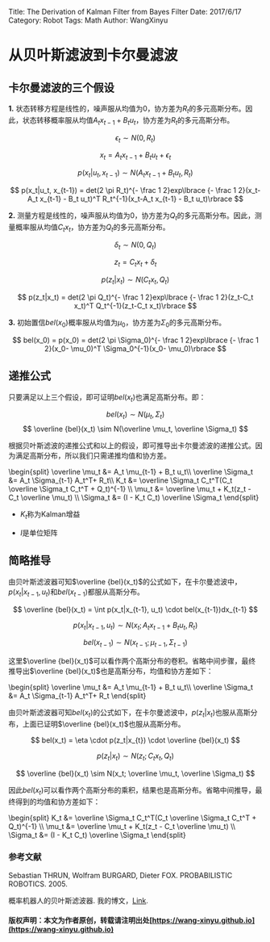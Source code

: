 Title: The Derivation of Kalman Filter from Bayes Filter
Date: 2017/6/17
Category: Robot
Tags: Math
Author: WangXinyu
# 从贝叶斯滤波到卡尔曼滤波

## 卡尔曼滤波的三个假设

**1.** 状态转移方程是线性的，噪声服从均值为$0$，协方差为$R_t$的多元高斯分布。因此，状态转移概率服从均值$A_t x_{t-1} + B_t u_t$，协方差为$R_t$的多元高斯分布。

$$
\epsilon_t \sim N(0, R_t)
$$

$$
x_t = A_t x_{t-1} + B_t u_t + \epsilon_t
$$

$$
p(x_t|u_t, x_{t-1}) \sim N(A_t x_{t-1} + B_t u_t, R_t)
$$

$$
p(x_t|u_t, x_{t-1}) = det(2 \pi R_t)^{- \frac 1 2}exp\lbrace {- \frac 1 2}(x_t-A_t x_{t-1} - B_t u_t)^T R_t^{-1}(x_t-A_t x_{t-1} - B_t u_t)\rbrace
$$

**2.** 测量方程是线性的，噪声服从均值为$0$，协方差为$Q_t$的多元高斯分布。因此，测量概率服从均值$C_t x_t$，协方差为$Q_t$的多元高斯分布。

$$
\delta_t \sim N(0, Q_t)
$$

$$
z_t = C_t x_t + \delta_t
$$

$$
p(z_t|x_t) \sim N(C_t x_t, Q_t)
$$

$$
p(z_t|x_t) = det(2 \pi Q_t)^{- \frac 1 2}exp\lbrace {- \frac 1 2}(z_t-C_t x_t)^T Q_t^{-1}(z_t-C_t x_t)\rbrace
$$

**3.** 初始置信$bel(x_0)$概率服从均值为$\mu_0$，协方差为$\Sigma_0$的多元高斯分布。

$$
bel(x_0) = p(x_0) = det(2 \pi \Sigma_0)^{- \frac 1 2}exp\lbrace {- \frac 1 2}(x_0- \mu_0)^T \Sigma_0^{-1}(x_0- \mu_0)\rbrace
$$

## 递推公式
只要满足以上三个假设，即可证明$bel(x_t)$也满足高斯分布。即：

$$
bel(x_t) \sim N(\mu_t, \Sigma_t)
$$
$$
\overline {bel}(x_t) \sim N(\overline \mu_t, \overline \Sigma_t)
$$

根据贝叶斯滤波的递推公式和以上的假设，即可推导出卡尔曼滤波的递推公式。因为满足高斯分布，所以我们只需递推均值和协方差。

\begin{split}
\overline \mu_t &= A_t \mu_{t-1} + B_t u_t\\\\
\overline \Sigma_t &= A_t \Sigma_{t-1} A_t^T+ R_t\\\\
K_t &= \overline \Sigma_t C_t^T(C_t \overline \Sigma_t C_t^T + Q_t)^{-1} \\\\
\mu_t &= \overline \mu_t + K_t(z_t - C_t \overline \mu_t) \\\\
\Sigma_t &= (I - K_t C_t) \overline \Sigma_t
\end{split}

- $K_t$称为Kalman增益

- $I$是单位矩阵


## 简略推导

由贝叶斯滤波器可知$\overline {bel}(x_t)$的公式如下，在卡尔曼滤波中，$p(x_t|x_{t-1}, u_t)$和$bel(x_{t-1})$都服从高斯分布。

$$
\overline {bel}(x_t) = \int p(x_t|x_{t-1}, u_t) \cdot bel(x_{t-1})dx_{t-1}
$$

$$
p(x_t|x_{t-1}, u_t) \sim N(x_t; A_t x_{t-1} + B_t u_t, R_t)
$$

$$
bel(x_{t-1}) \sim N(x_{t-1};\mu_{t-1}, \Sigma_{t-1})
$$

这里$\overline {bel}(x_t)$可以看作两个高斯分布的卷积。省略中间步骤，最终推导出$\overline {bel}(x_t)$也是高斯分布，均值和协方差如下：

\begin{split}
\overline \mu_t &= A_t \mu_{t-1} + B_t u_t\\\\
\overline \Sigma_t &= A_t \Sigma_{t-1} A_t^T+ R_t
\end{split}

由贝叶斯滤波器可知$bel(x_t)$的公式如下，在卡尔曼滤波中，$p(z_t|x_t)$也服从高斯分布，上面已证明$\overline {bel}(x_t)$也服从高斯分布。

$$
bel(x_t) = \eta \cdot p(z_t|x_{t}) \cdot \overline {bel}(x_t)
$$

$$
p(z_t|x_t) \sim N(z_t; C_t x_t, Q_t)
$$

$$
\overline {bel}(x_t) \sim N(x_t; \overline \mu_t, \overline \Sigma_t)
$$

因此$bel(x_t)$可以看作两个高斯分布的乘积，结果也是高斯分布。省略中间推导，最终得到的均值和协方差如下：

\begin{split}
K_t &= \overline \Sigma_t C_t^T(C_t \overline \Sigma_t C_t^T + Q_t)^{-1} \\\\
\mu_t &= \overline \mu_t + K_t(z_t - C_t \overline \mu_t) \\\\
\Sigma_t &= (I - K_t C_t) \overline \Sigma_t
\end{split}

### 参考文献

Sebastian THRUN, Wolfram BURGARD, Dieter FOX. PROBABILISTIC ROBOTICS. 2005.

概率机器人的贝叶斯滤波器. 我的博文，[Link](https://wang-xinyu.github.io/bayes-filter-for-robot.html).

#### 版权声明：本文为作者原创，转载请注明出处[https://wang-xinyu.github.io](https://wang-xinyu.github.io)